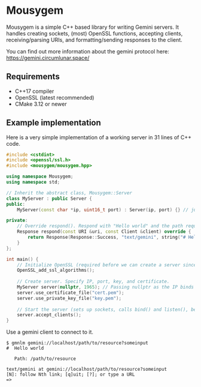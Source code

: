 # Mousygem
Mousygem is a simple C++ based library for writing Gemini servers. It handles
creating sockets, (most) OpenSSL functions, accepting clients, receiving/parsing
URIs, and formatting/sending responses to the client.

You can find out more information about the gemini protocol here: https://gemini.circumlunar.space/

## Requirements
- C++17 compiler
- OpenSSL (latest recommended)
- CMake 3.12 or newer

## Example implementation
Here is a very simple implementation of a working server in 31 lines of C++
code.

```cpp
#include <cstdint>
#include <openssl/ssl.h>
#include <mousygem/mousygem.hpp>

using namespace Mousygem;
using namespace std;

// Inherit the abstract class, Mousygem::Server
class MyServer : public Server {
public:
    MyServer(const char *ip, uint16_t port) : Server(ip, port) {} // just pass the ip/port

private:
    // Override respond(). Respond with "Hello world" and the path requested by the client.
    Response respond(const URI &uri, const Client &client) override {
        return Response(Response::Success, "text/gemini", string("# Hello world\r\n\r\nPath: ") + uri.path());
    }
};

int main() {
    // Initialize OpenSSL (required before we can create a server since we use OpenSSL)
    OpenSSL_add_ssl_algorithms();
    
    // Create server. Specify IP, port, key, and certificate.
    MyServer server(nullptr, 1965); // Passing nullptr as the IP binds to all addresses.
    server.use_certificate_file("cert.pem");
    server.use_private_key_file("key.pem");
    
    // Start the server (sets up sockets, calls bind() and listen(), begins accepting clients)
    server.accept_clients();
}
```

Use a gemini client to connect to it.

```
$ gmnlm gemini://localhost/path/to/resource?someinput
#  Hello world
   
   Path: /path/to/resource

text/gemini at gemini://localhost/path/to/resource?someinput
[N]: follow Nth link; [q]uit; [?]; or type a URL
=>
```
